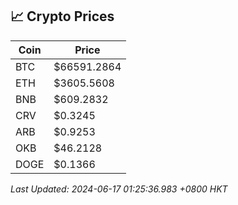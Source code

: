 ## 📈 Crypto Prices

| Coin | Price |
| ---- | ----- |
| BTC | $66591.2864 |
| ETH | $3605.5608 |
| BNB | $609.2832 |
| CRV | $0.3245 |
| ARB | $0.9253 |
| OKB | $46.2128 |
| DOGE | $0.1366 |

_Last Updated: 2024-06-17 01:25:36.983 +0800 HKT_